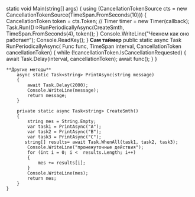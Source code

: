  static void Main(string[] args)
        {
            using (CancellationTokenSource cts = new CancellationTokenSource(TimeSpan.FromSeconds(10)))
            {
                CancellationToken token = cts.Token;
                //      Timer timer = new Timer(callback);
                Task.Run(()=>RunPeriodicallyAsync(CreateSmth, TimeSpan.FromSeconds(4), token));
            }
            Console.WriteLine("Чекнем как оно работает");
            Console.ReadKey();
        }
		**Сам таймер**
        public static async Task RunPeriodicallyAsync(
             Func<Task> func,
            TimeSpan interval,
             CancellationToken cancellationToken)
        {
            while (!cancellationToken.IsCancellationRequested)
            {
                await Task.Delay(interval, cancellationToken);
                await func();
            }
        }
	
	**Другие методы**
        async static Task<string> PrintAsync(string message)
        {
            await Task.Delay(2000);
            Console.WriteLine(message);
            return message;
        }

        private static async Task<string> CreateSmth()
        {
            string mes = String.Empty;
            var task1 = PrintAsync("A");
            var task2 = PrintAsync("B");
            var task3 = PrintAsync("C");
           string[] results= await Task.WhenAll(task1, task2, task3);
            Console.WriteLine("промежуточные действия");
            for (int i = 0; i <  results.Length; i++)
            {
                mes += results[i];
            }
            Console.WriteLine(mes);
            return mes;
        }
    }